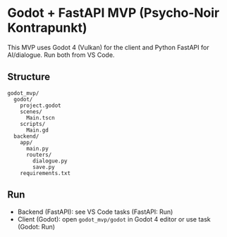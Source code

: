 # Godot + FastAPI MVP (Psycho‑Noir Kontrapunkt)

This MVP uses Godot 4 (Vulkan) for the client and Python FastAPI for AI/dialogue.
Run both from VS Code.

## Structure
```
godot_mvp/
  godot/
    project.godot
    scenes/
      Main.tscn
    scripts/
      Main.gd
  backend/
    app/
      main.py
      routers/
        dialogue.py
        save.py
    requirements.txt
```

## Run
- Backend (FastAPI): see VS Code tasks (FastAPI: Run)
- Client (Godot): open `godot_mvp/godot` in Godot 4 editor or use task (Godot: Run)
